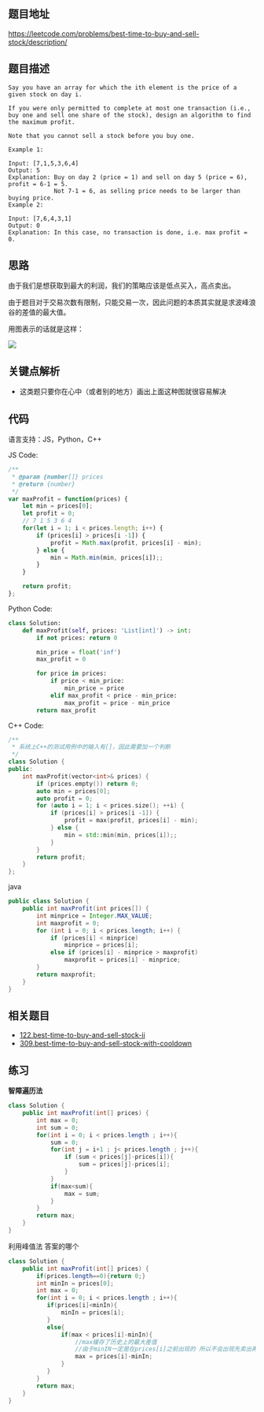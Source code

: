 
## 题目地址
https://leetcode.com/problems/best-time-to-buy-and-sell-stock/description/

## 题目描述

```
Say you have an array for which the ith element is the price of a given stock on day i.

If you were only permitted to complete at most one transaction (i.e., buy one and sell one share of the stock), design an algorithm to find the maximum profit.

Note that you cannot sell a stock before you buy one.

Example 1:

Input: [7,1,5,3,6,4]
Output: 5
Explanation: Buy on day 2 (price = 1) and sell on day 5 (price = 6), profit = 6-1 = 5.
             Not 7-1 = 6, as selling price needs to be larger than buying price.
Example 2:

Input: [7,6,4,3,1]
Output: 0
Explanation: In this case, no transaction is done, i.e. max profit = 0.
```

## 思路

由于我们是想获取到最大的利润，我们的策略应该是低点买入，高点卖出。

由于题目对于交易次数有限制，只能交易一次，因此问题的本质其实就是求波峰浪谷的差值的最大值。

用图表示的话就是这样：

![](https://tva1.sinaimg.cn/large/0082zybply1gbx7rzp9e1j30jg0c23zs.jpg)

## 关键点解析

- 这类题只要你在心中（或者别的地方）画出上面这种图就很容易解决

## 代码

语言支持：JS，Python，C++

JS Code:

```js
/**
 * @param {number[]} prices
 * @return {number}
 */
var maxProfit = function(prices) {
    let min = prices[0];
    let profit = 0;
    // 7 1 5 3 6 4
    for(let i = 1; i < prices.length; i++) {
        if (prices[i] > prices[i -1]) {
            profit = Math.max(profit, prices[i] - min);
        } else {
            min = Math.min(min, prices[i]);;
        }
    }

    return profit;
};
```



Python Code:

```python
class Solution:
    def maxProfit(self, prices: 'List[int]') -> int:
        if not prices: return 0

        min_price = float('inf')
        max_profit = 0

        for price in prices:
            if price < min_price:
                min_price = price
            elif max_profit < price - min_price:
                max_profit = price - min_price
        return max_profit
```

C++ Code:
```c++
/**
 * 系统上C++的测试用例中的输入有[]，因此需要加一个判断
 */
class Solution {
public:
    int maxProfit(vector<int>& prices) {
        if (prices.empty()) return 0;
        auto min = prices[0];
        auto profit = 0;
        for (auto i = 1; i < prices.size(); ++i) {
            if (prices[i] > prices[i -1]) {
                profit = max(profit, prices[i] - min);
            } else {
                min = std::min(min, prices[i]);;
            }
        }
        return profit;
    }
};
```

java

```java
public class Solution {
    public int maxProfit(int prices[]) {
        int minprice = Integer.MAX_VALUE;
        int maxprofit = 0;
        for (int i = 0; i < prices.length; i++) {
            if (prices[i] < minprice)
                minprice = prices[i];
            else if (prices[i] - minprice > maxprofit)
                maxprofit = prices[i] - minprice;
        }
        return maxprofit;
    }
}
```



## 相关题目

- [122.best-time-to-buy-and-sell-stock-ii](./122.best-time-to-buy-and-sell-stock-ii.md)
- [309.best-time-to-buy-and-sell-stock-with-cooldown](./309.best-time-to-buy-and-sell-stock-with-cooldown.md)



## 练习

**智障遍历法**

```java
class Solution {
    public int maxProfit(int[] prices) {
        int max = 0;
        int sum = 0;
        for(int i = 0; i < prices.length ; i++){
            sum = 0;
            for(int j = i+1 ; j< prices.length ; j++){
                if (sum < prices[j]-prices[i]){
                    sum = prices[j]-prices[i];
                }
            }
            if(max<sum){
                max = sum;
            }
        }
        return max;
    }
}
```





利用峰值法 答案的哪个

```java
class Solution {
    public int maxProfit(int[] prices) {
        if(prices.length==0){return 0;}
        int minIn = prices[0];
        int max = 0;
        for(int i = 0; i < prices.length ; i++){
           if(prices[i]<minIn){
               minIn = prices[i];
           }
           else{
               if(max < prices[i]-minIn){
                   //max缓存了历史上的最大差值
                   //由于minIN一定是在prices[i]之前出现的 所以不会出现先卖出再买入的问题
                   max = prices[i]-minIn;
               }
           }
        }
        return max;
    }
}
```

